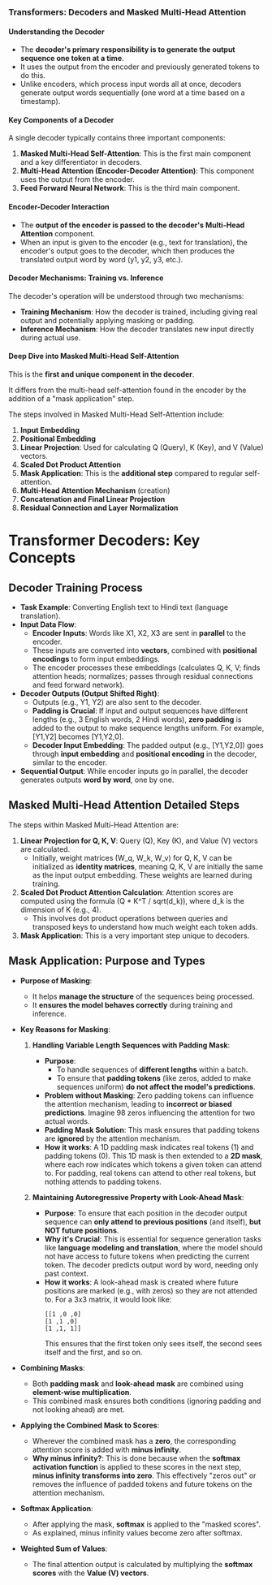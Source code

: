 ### Transformers: Decoders and Masked Multi-Head Attention

#### Understanding the Decoder

*   The **decoder's primary responsibility is to generate the output sequence one token at a time**.
*   It uses the output from the encoder and previously generated tokens to do this.
*   Unlike encoders, which process input words all at once, decoders generate output words sequentially (one word at a time based on a timestamp).

#### Key Components of a Decoder

A single decoder typically contains three important components:

1.  **Masked Multi-Head Self-Attention**: This is the first main component and a key differentiator in decoders.
2.  **Multi-Head Attention (Encoder-Decoder Attention)**: This component uses the output from the encoder.
3.  **Feed Forward Neural Network**: This is the third main component.

#### Encoder-Decoder Interaction

*   The **output of the encoder is passed to the decoder's Multi-Head Attention** component.
*   When an input is given to the encoder (e.g., text for translation), the encoder's output goes to the decoder, which then produces the translated output word by word (y1, y2, y3, etc.).

#### Decoder Mechanisms: Training vs. Inference

The decoder's operation will be understood through two mechanisms:

*   **Training Mechanism**: How the decoder is trained, including giving real output and potentially applying masking or padding.
*   **Inference Mechanism**: How the decoder translates new input directly during actual use.

#### Deep Dive into Masked Multi-Head Self-Attention

This is the **first and unique component in the decoder**.

It differs from the multi-head self-attention found in the encoder by the addition of a "mask application" step.

The steps involved in Masked Multi-Head Self-Attention include:

1.  **Input Embedding**
2.  **Positional Embedding**
3.  **Linear Projection**: Used for calculating Q (Query), K (Key), and V (Value) vectors.
4.  **Scaled Dot Product Attention**
5.  **Mask Application**: This is the **additional step** compared to regular self-attention.
6.  **Multi-Head Attention Mechanism** (creation)
7.  **Concatenation and Final Linear Projection**
8.  **Residual Connection and Layer Normalization**

# Transformer Decoders: Key Concepts

## Decoder Training Process
*   **Task Example**: Converting English text to Hindi text (language translation).
*   **Input Data Flow**:
    *   **Encoder Inputs**: Words like X1, X2, X3 are sent in **parallel** to the encoder.
    *   These inputs are converted into **vectors**, combined with **positional encodings** to form input embeddings.
    *   The encoder processes these embeddings (calculates Q, K, V; finds attention heads; normalizes; passes through residual connections and feed forward network).
*   **Decoder Outputs (Output Shifted Right)**:
    *   Outputs (e.g., Y1, Y2) are also sent to the decoder.
    *   **Padding is Crucial**: If input and output sequences have different lengths (e.g., 3 English words, 2 Hindi words), **zero padding** is added to the output to make sequence lengths uniform. For example, [Y1,Y2] becomes [Y1,Y2,0].
    *   **Decoder Input Embedding**: The padded output (e.g., [Y1,Y2,0]) goes through **input embedding** and **positional encoding** in the decoder, similar to the encoder.
*   **Sequential Output**: While encoder inputs go in parallel, the decoder generates outputs **word by word**, one by one.

## Masked Multi-Head Attention Detailed Steps

The steps within Masked Multi-Head Attention are:
1.  **Linear Projection for Q, K, V**: Query (Q), Key (K), and Value (V) vectors are calculated.
    *   Initially, weight matrices (W_q, W_k, W_v) for Q, K, V can be initialized as **identity matrices**, meaning Q, K, V are initially the same as the input output embedding. These weights are learned during training.
2.  **Scaled Dot Product Attention Calculation**: Attention scores are computed using the formula (Q * K^T / sqrt(d_k)), where d_k is the dimension of K (e.g., 4).
    *   This involves dot product operations between queries and transposed keys to understand how much weight each token adds.
3.  **Mask Application**: This is a very important step unique to decoders.

## Mask Application: Purpose and Types

*   **Purpose of Masking**:
    *   It helps **manage the structure** of the sequences being processed.
    *   It **ensures the model behaves correctly** during training and inference.

*   **Key Reasons for Masking**:

    1.  **Handling Variable Length Sequences with Padding Mask**:
        *   **Purpose**:
            *   To handle sequences of **different lengths** within a batch.
            *   To ensure that **padding tokens** (like zeros, added to make sequences uniform) **do not affect the model's predictions**.
        *   **Problem without Masking**: Zero padding tokens can influence the attention mechanism, leading to **incorrect or biased predictions**. Imagine 98 zeros influencing the attention for two actual words.
        *   **Padding Mask Solution**: This mask ensures that padding tokens are **ignored** by the attention mechanism.
        *   **How it works**: A 1D padding mask indicates real tokens (1) and padding tokens (0). This 1D mask is then extended to a **2D mask**, where each row indicates which tokens a given token can attend to. For padding, real tokens can attend to other real tokens, but nothing attends to padding tokens.

    2.  **Maintaining Autoregressive Property with Look-Ahead Mask**:
        *   **Purpose**: To ensure that each position in the decoder output sequence can **only attend to previous positions** (and itself), **but NOT future positions**.
        *   **Why it's Crucial**: This is essential for sequence generation tasks like **language modeling and translation**, where the model should not have access to future tokens when predicting the current token. The decoder predicts output word by word, needing only past context.
        *   **How it works**: A look-ahead mask is created where future positions are marked (e.g., with zeros) so they are not attended to. For a 3x3 matrix, it would look like:
            ```
            [[1 ,0 ,0]
            [1 ,1 ,0]
            [1 ,1, 1]]
            ```
            This ensures that the first token only sees itself, the second sees itself and the first, and so on.

*   **Combining Masks**:
    *   Both **padding mask** and **look-ahead mask** are combined using **element-wise multiplication**.
    *   This combined mask ensures both conditions (ignoring padding and not looking ahead) are met.

*   **Applying the Combined Mask to Scores**:
    *   Wherever the combined mask has a **zero**, the corresponding attention score is added with **minus infinity**.
    *   **Why minus infinity?**: This is done because when the **softmax activation function** is applied to these scores in the next step, **minus infinity transforms into zero**. This effectively "zeros out" or removes the influence of padded tokens and future tokens on the attention mechanism.

*   **Softmax Application**:
    *   After applying the mask, **softmax** is applied to the "masked scores".
    *   As explained, minus infinity values become zero after softmax.

*   **Weighted Sum of Values**:
    *   The final attention output is calculated by multiplying the **softmax scores** with the **Value (V) vectors**.
